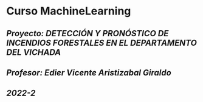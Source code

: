 # Curso MachineLearning
## *Proyecto: DETECCIÓN Y PRONÓSTICO DE INCENDIOS FORESTALES EN EL DEPARTAMENTO DEL VICHADA*
## *Profesor: Edier Vicente Aristizabal Giraldo*
## *2022-2*

 
